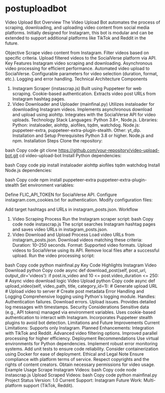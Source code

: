 # postuploadbot

Video Upload Bot
Overview
The Video Upload Bot automates the process of scraping, downloading, and uploading video content from social media platforms. Initially designed for Instagram, this bot is modular and can be extended to support additional platforms like TikTok and Reddit in the future.

Objective
Scrape video content from Instagram.
Filter videos based on specific criteria.
Upload filtered videos to the SocialVerse platform via API.
Key Features
Instagram video scraping and downloading.
Asynchronous video processing for efficient performance.
Automated video upload to SocialVerse.
Configurable parameters for video selection (duration, format, etc.).
Logging and error handling.
Technical Architecture
Components
1. Instagram Scraper (instascrap.js)
Built using Puppeteer for web scraping.
Cookie-based authentication.
Extracts video post URLs from Instagram hashtag pages.
2. Video Downloader and Uploader (mainfinal.py)
Utilizes instaloader for downloading Instagram videos.
Implements asynchronous download and upload using aiohttp.
Integrates with the SocialVerse API for video uploads.
Technology Stack
Languages: Python 3.8+, Node.js.
Libraries:
Python: instaloader, aiohttp, aiofiles, tqdm, watchdog.
Node.js: puppeteer-extra, puppeteer-extra-plugin-stealth.
Other: yt_dlp.
Installation and Setup
Prerequisites
Python 3.8 or higher.
Node.js and npm.
Installation Steps
Clone the repository:

bash
Copy code
git clone https://github.com/your-repository/video-upload-bot.git
cd video-upload-bot
Install Python dependencies:

bash
Copy code
pip install instaloader aiohttp aiofiles tqdm watchdog
Install Node.js dependencies:

bash
Copy code
npm install puppeteer-extra puppeteer-extra-plugin-stealth
Set environment variables:

Define FLIC_API_TOKEN for SocialVerse API.
Configure instagram.com_cookies.txt for authentication.
Modify configuration files:

Add target hashtags and URLs in instagram_posts.json.
Workflow
1. Video Scraping Process
Run the Instagram scraper script:
bash
Copy code
node instascrap.js
The script searches Instagram hashtag pages and saves video URLs in instagram_posts.json.
2. Video Download and Upload Process
Load video URLs from instagram_posts.json.
Download videos matching these criteria:
Duration: 10–250 seconds.
Format: Supported video formats.
Upload videos to SocialVerse using its API.
Remove local files after a successful upload.
Run the video processing script:

bash
Copy code
python mainfinal.py
Key Code Highlights
Instagram Video Download
python
Copy code
async def download_post(self, post_url, output_dir='videos'):
    if post.is_video and 10 <= post.video_duration <= 250:
        # Async video download logic
Video Upload
python
Copy code
async def upload_video(self, video_path, title, category_id=1):
    # Generate upload URL
    # Upload video to server
    # Create post metadata
Error Handling and Logging
Comprehensive logging using Python's logging module.
Handles:
Authentication failures.
Download errors.
Upload issues.
Provides detailed log messages with timestamps.
Security Considerations
Sensitive data (e.g., API tokens) managed via environment variables.
Uses cookie-based authentication to interact with Instagram.
Incorporates Puppeteer stealth plugins to avoid bot detection.
Limitations and Future Improvements
Current Limitations:
Supports only Instagram.
Planned Enhancements:
Integration with TikTok and Reddit.
Advanced video filtering options.
Improved parallel processing for higher efficiency.
Deployment Recommendations
Use virtual environments for Python dependencies.
Implement robust error monitoring systems.
Add unit tests to ensure code reliability.
Consider containerization using Docker for ease of deployment.
Ethical and Legal Note
Ensure compliance with platform terms of service.
Respect copyrights and the rights of content creators.
Obtain necessary permissions for video usage.
Example Usage
Scrape Instagram Videos:
bash
Copy code
node instascrap.js
Upload Scraped Videos:
bash
Copy code
python mainfinal.py
Project Status
Version: 1.0
Current Support: Instagram
Future Work: Multi-platform support (TikTok, Reddit).
